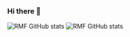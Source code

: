 ### Hi there 👋

<!--
**RakhaMf/RakhaMf** is a ✨ _special_ ✨ repository because its `README.md` (this file) appears on your GitHub profile.

Here are some ideas to get you started:

- 🔭 I’m currently working on ...
- 🌱 I’m currently learning ...
- 👯 I’m looking to collaborate on ...
- 🤔 I’m looking for help with ...
- 💬 Ask me about ...
- 📫 How to reach me: ...
- 😄 Pronouns: ...
- ⚡ Fun fact: ...
-->
![RMF GitHub stats](https://github-readme-stats.vercel.app/api?username=RakhaMf&theme=midnight-purple&show_icons=true)
![RMF GitHub stats](https://github-readme-stats.vercel.app/api?username=RakhaMf&repo=github-readme-stats_theme=midnight-purple&show_icons=true)
